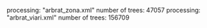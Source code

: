 processing: "arbrat_zona.xml"
number of trees: 47057
processing: "arbrat_viari.xml"
number of trees: 156709
